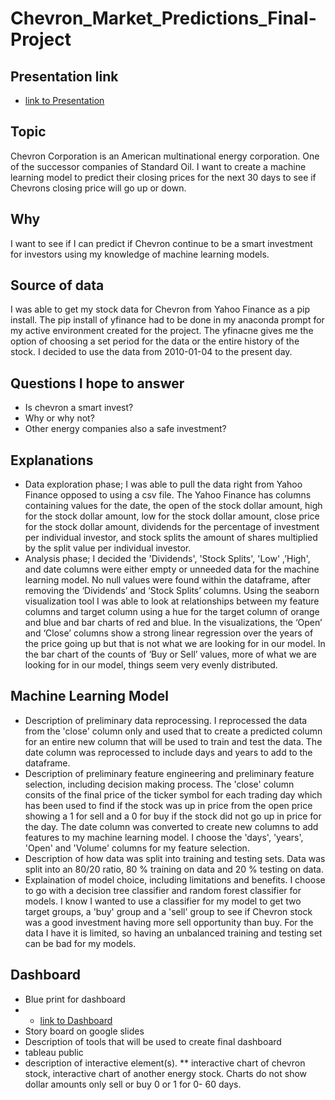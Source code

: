 # Chevron_Market_Predictions_Final-Project
## Presentation link 

* [link to Presentation](https://docs.google.com/presentation/d/1x07APtx2-hP-XlsoJkWb0-fVOihlpX5NFsXfTRuWEKo/edit#slide=id.p)
## Topic 
 Chevron Corporation is an American multinational energy corporation. One of the successor companies of Standard Oil. I want to create a machine learning model to predict their closing prices for the next 30 days to see if Chevrons closing price will go up or down.
## Why 
I want to see if I can predict if Chevron continue to be a smart investment for investors using my knowledge of machine learning models.
## Source of data
I was able to get my stock data for Chevron from Yahoo Finance as a pip install. The pip install of yfinance had to be done in my anaconda prompt for my active environment created for the project. The yfinacne gives me the option of choosing a set period for the data or the entire history of the stock. I decided to use the data from 2010-01-04 to the present day.
## Questions I hope to answer
* Is chevron a smart invest?
* Why or why not?
* Other energy companies also a safe investment? 
## Explanations
* Data exploration phase; I was able to pull the data right from Yahoo Finance opposed to using a csv file. The Yahoo Finance has columns containing values for the date, the open of the stock dollar amount, high for the stock dollar amount, low for the stock dollar amount, close price for the stock dollar amount, dividends for the percentage of investment per individual investor, and stock splits the amount of shares multiplied by the split value per individual investor. 
* Analysis phase;  I decided the 'Dividends', 'Stock Splits', 'Low' ,’High', and date  columns were either empty or unneeded data for the machine learning model. No null values were found within the dataframe, after removing the ‘Dividends’ and ‘Stock Splits’ columns. Using the seaborn visualization tool I was able to look at relationships between my feature columns and target column using a hue for the target column of orange and blue and bar charts of red and blue. In the visualizations, the ‘Open’ and ‘Close’ columns show a strong linear regression over the years of the price going up but that is not what we are looking for in our model. In the bar chart of the counts of ‘Buy or Sell’ values, more of what we are looking for in our model, things seem very evenly distributed.  
## Machine Learning Model
* Description of preliminary data reprocessing. I reprocessed the data from the 'close' column only and used that to create a predicted column for an entire new column that will be used to train and test the data. The date column was reprocessed to include days and years to add to the dataframe.
* Description of preliminary feature engineering and preliminary feature selection, including decision making process. The 'close' column consits of the final price of the ticker symbol for each trading day which has been used to find if the stock was up in price from the open price showing a 1 for sell and a 0 for buy if the stock did not go up in price for the day. The date column was converted to create new columns to add features to my machine learning model. I choose the 'days', 'years', 'Open' and 'Volume' columns for my feature selection. 
* Description of how data was split into training and testing sets. Data was split into an 80/20 ratio, 80 % training on data and 20 % testing on data.
* Explaination of model choice, including limitations and benefits. I choose to go with a decision tree classifier and random forest classifier for models. I know I wanted to use a classifier for my model to get two target groups, a 'buy' group and a 'sell' group to see if Chevron stock was a good investment having more sell opportunity than buy. For the data I have it is limited, so having an unbalanced training and testing set can be bad for my models. 
## Dashboard
* Blue print for dashboard 
* * [link to Dashboard]()
* Story board on google slides
* Description of tools that will be used to create final dashboard
* tableau public 
* description of interactive element(s). 
** interactive chart of chevron stock, interactive chart of another energy stock. Charts do not show dollar amounts only sell or buy 0 or 1 for 0- 60 days.
